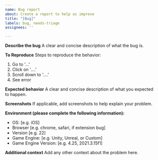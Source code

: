 ```yaml
---
name: Bug report
about: Create a report to help us improve
title: "[Bug]"
labels: bug, needs-triage
assignees: ''

---
```


**Describe the bug**
A clear and concise description of what the bug is.

**To Reproduce**
Steps to reproduce the behavior:
1. Go to '...'
2. Click on '....'
3. Scroll down to '....'
4. See error

**Expected behavior**
A clear and concise description of what you expected to happen.

**Screenshots**
If applicable, add screenshots to help explain your problem.

**Environment (please complete the following information):**
 - OS: [e.g. iOS]
 - Browser [e.g. chrome, safari, if extension bug]
 - Version [e.g. 22]
 - Game Engine: [e.g. Unity, Unreal, or Custom]
 - Game Engine Version: [e.g. 4.25, 2021.3.15f1]



**Additional context**
Add any other context about the problem here.
